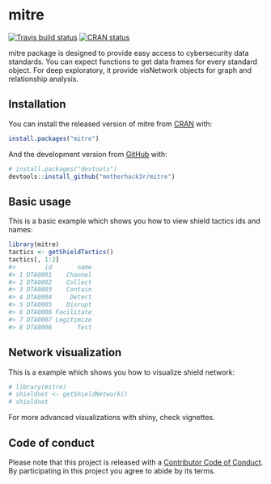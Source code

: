 
<!-- README.md is generated from README.Rmd. Please edit that file -->

# mitre

<!-- badges: start -->

[![Travis build
status](https://travis-ci.org/motherhack3r/mitre.svg?branch=attck)](https://travis-ci.org/motherhack3r/mitre)
[![CRAN
status](https://www.r-pkg.org/badges/version/mitre)](https://cran.r-project.org/package=mitre)
<!-- badges: end -->

mitre package is designed to provide easy access to cybersecurity data
standards. You can expect functions to get data frames for every
standard object. For deep exploratory, it provide visNetwork objects for
graph and relationship analysis.

## Installation

You can install the released version of mitre from
[CRAN](https://CRAN.R-project.org) with:

``` r
install.packages("mitre")
```

And the development version from [GitHub](https://github.com/) with:

``` r
# install.packages("devtools")
devtools::install_github("motherhack3r/mitre")
```

## Basic usage

This is a basic example which shows you how to view shield tactics ids
and names:

``` r
library(mitre)
tactics <- getShieldTactics()
tactics[, 1:2]
#>        id       name
#> 1 DTA0001    Channel
#> 2 DTA0002    Collect
#> 3 DTA0003    Contain
#> 4 DTA0004     Detect
#> 5 DTA0005    Disrupt
#> 6 DTA0006 Facilitate
#> 7 DTA0007 Legitimize
#> 8 DTA0008       Test
```

## Network visualization

This is a example which shows you how to visualize shield network:

``` r
# library(mitre)
# shieldnet <- getShieldNetwork()
# shieldnet
```

For more advanced visualizations with shiny, check vignettes.

## Code of conduct

Please note that this project is released with a [Contributor Code of
Conduct](https://pkgdown.r-lib.org/CODE_OF_CONDUCT.html). By
participating in this project you agree to abide by its terms.
